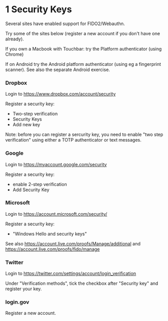 # 1 Security Keys

Several sites have enabled support for FIDO2/Webauthn.

Try some of the sites below (register a new account if you don't have one already).

If you own a Macbook with Touchbar: try the Platform authenticator (using Chrome)

If on Android try the Android platform authenticator (using eg a fingerprint scanner). See also the separate Android exercise.

### Dropbox

Login to https://www.dropbox.com/account/security

Register a security key:

- Two-step verification
- Security Keys
- Add new key

Note: before you can register a sercurity key, you need to enable "two step verification" using either a TOTP authenticator or text messages.

### Google

Login to https://myaccount.google.com/security

Register a security key:

- enable 2-step verification
- Add Security Key

### Microsoft

Login to https://account.microsoft.com/security/

Register a security key:

- "Windows Hello and security keys"

See also https://account.live.com/proofs/Manage/additional
and https://account.live.com/proofs/fido/manage

### Twitter

Login to https://twitter.com/settings/account/login_verification

Under "Verification methods", tick the checkbox after "Security key" and register your key.

### login.gov

Register a new account.
